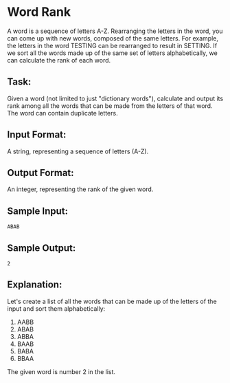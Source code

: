 ﻿# Word Rank  

A word is a sequence of letters A-Z. Rearranging the letters in the word, you can come up with new words, composed of the same letters. 
For example, the letters in the word TESTING can be rearranged to result in SETTING.
If we sort all the words made up of the same set of letters alphabetically, we can calculate the rank of each word.  

## Task:
Given a word (not limited to just "dictionary words"), calculate and output its rank among all the words that can be made from the letters of that word. The word can contain duplicate letters.

## Input Format:
A string, representing a sequence of letters (A-Z).

## Output Format:
An integer, representing the rank of the given word.

## Sample Input:
```
ABAB
```

## Sample Output:
```
2
```

## Explanation: 
Let's create a list of all the words that can be made up of the letters of the input and sort them alphabetically:
1. AABB
2. ABAB
3. ABBA
4. BAAB
5. BABA
6. BBAA

The given word is number 2 in the list.